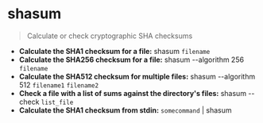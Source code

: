 # shasum
> Calculate or check cryptographic SHA checksums
- **Calculate the SHA1 checksum for a file:**
shasum `filename`
- **Calculate the SHA256 checksum for a file:**
shasum --algorithm 256 `filename`
- **Calculate the SHA512 checksum for multiple files:**
shasum --algorithm 512 `filename1` `filename2`
- **Check a file with a list of sums against the directory's files:**
shasum --check `list_file`
- **Calculate the SHA1 checksum from stdin:**
`somecommand` | shasum
